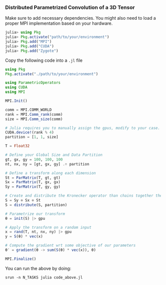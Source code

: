 ### Distributed Parametrized Convolution of a 3D Tensor

Make sure to add necessary dependencies. You might also need to load a proper MPI implementation based on your hardware.

```julia
julia> using Pkg
julia> Pkg.activate("path/to/your/environment")
julia> Pkg.add("MPI")
julia> Pkg.add("CUDA")
julia> Pkg.add("Zygote")
```

Copy the following code into a `.jl` file
```julia
using Pkg
Pkg.activate("./path/to/your/environment")

using ParametricOperators
using CUDA
using MPI

MPI.Init()

comm = MPI.COMM_WORLD
rank = MPI.Comm_rank(comm)
size = MPI.Comm_size(comm)

# Julia requires you to manually assign the gpus, modify to your case.
CUDA.device!(rank % 4)
partition = [1, 1, size]

T = Float32

# Define your Global Size and Data Partition
gt, gx, gy = 100, 100, 100
nt, nx, ny = [gt, gx, gy] .÷ partition

# Define a transform along each dimension
St = ParMatrix(T, gt, gt)
Sx = ParMatrix(T, gx, gx)
Sy = ParMatrix(T, gy, gy)

# Create and distribute the Kronecker operator than chains together the transforms
S = Sy ⊗ Sx ⊗ St
S = distribute(S, partition)

# Parametrize our transform
θ = init(S) |> gpu

# Apply the transform on a random input
x = rand(T, nt, nx, ny) |> gpu
y = S(θ) * vec(x)

# Compute the gradient wrt some objective of our parameters
θ′ = gradient(θ -> sum(S(θ) * vec(x)), θ)

MPI.Finalize()
```

You can run the above by doing:

`srun -n N_TASKS julia code_above.jl`
